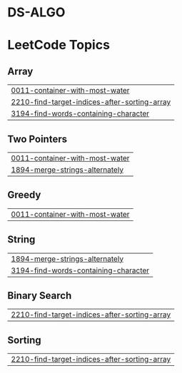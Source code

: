 # DS-ALGO
<!---LeetCode Topics Start-->
# LeetCode Topics
## Array
|  |
| ------- |
| [0011-container-with-most-water](https://github.com/idevesh/DS-ALGO/tree/master/0011-container-with-most-water) |
| [2210-find-target-indices-after-sorting-array](https://github.com/idevesh/DS-ALGO/tree/master/2210-find-target-indices-after-sorting-array) |
| [3194-find-words-containing-character](https://github.com/idevesh/DS-ALGO/tree/master/3194-find-words-containing-character) |
## Two Pointers
|  |
| ------- |
| [0011-container-with-most-water](https://github.com/idevesh/DS-ALGO/tree/master/0011-container-with-most-water) |
| [1894-merge-strings-alternately](https://github.com/idevesh/DS-ALGO/tree/master/1894-merge-strings-alternately) |
## Greedy
|  |
| ------- |
| [0011-container-with-most-water](https://github.com/idevesh/DS-ALGO/tree/master/0011-container-with-most-water) |
## String
|  |
| ------- |
| [1894-merge-strings-alternately](https://github.com/idevesh/DS-ALGO/tree/master/1894-merge-strings-alternately) |
| [3194-find-words-containing-character](https://github.com/idevesh/DS-ALGO/tree/master/3194-find-words-containing-character) |
## Binary Search
|  |
| ------- |
| [2210-find-target-indices-after-sorting-array](https://github.com/idevesh/DS-ALGO/tree/master/2210-find-target-indices-after-sorting-array) |
## Sorting
|  |
| ------- |
| [2210-find-target-indices-after-sorting-array](https://github.com/idevesh/DS-ALGO/tree/master/2210-find-target-indices-after-sorting-array) |
<!---LeetCode Topics End-->